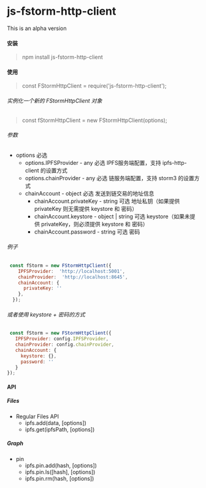 
# js-fstorm-http-client

This is an alpha version

#### 安装
> npm install js-fstorm-http-client
#### 使用
> const FStormHttpClient = require('js-fstorm-http-client');
###### 实例化一个新的 FStormHttpClient 对象
> const fStormHttpClient = new FStormHttpClient(options);

###### 参数
+ options 必选
  - options.IPFSProvider - any 必选 IPFS服务端配置，支持 ipfs-http-client 的设置方式
  - options.chainProvider - any 必选 链服务端配置，支持 storm3 的设置方式
  - chainAccount - object 必选 发送到链交易的地址信息
      * chainAccount.privateKey - string 可选 地址私钥（如果提供 privateKey 则无需提供 keystore 和 密码）
      * chainAccount.keystore - object | string 可选 keystore（如果未提供 privateKey，则必须提供 keystore 和 密码）
      * chainAccount.password - string 可选 密码

###### 例子
```javascript
 const fStorm = new FStormHttpClient({
    IPFSProvider:  'http://localhost:5001',
    chainProvider:  'http://localhost:8645',
    chainAccount: {
      privateKey: ''
    },
  });
```
###### 或者使用 keystore + 密码的方式
```javascript
 const fStorm = new FStormHttpClient({
   IPFSProvider: config.IPFSProvider,
   chainProvider: config.chainProvider,
   chainAccount: {
     keystore: {},
     password: ''
   }
});
```
#### API

##### Files

- Regular Files API
  - ipfs.add(data, [options])
  - ipfs.get(ipfsPath, [options])

##### Graph

- pin
  - ipfs.pin.add(hash, [options])
  - ipfs.pin.ls([hash], [options])
  - ipfs.pin.rm(hash, [options])

